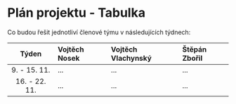 # Plán projektu - Tabulka

Co budou řešit jednotliví členové týmu v následujících týdnech:

| Týden | Vojtěch Nosek | Vojtěch Vlachynský | Štěpán Zbořil |
| :---: | :---          | :---               | :---          |
| 9. - 15. 11. | ... | ... | ... |
| 16. - 22. 11. | ... | ... | ... |
